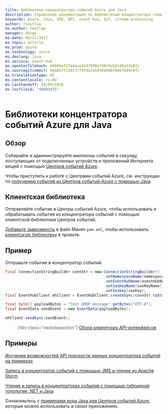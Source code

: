 ```yaml
---
title: Библиотеки концентратора событий Azure для Java
description: Справочная документация по библиотекам концентратора событий для Java
keywords: Azure, Java, SDK, API, event hub, IoT, stream processing
author: rloutlaw
ms.author: routlaw
manager: douge
ms.date: 06/21/2017
ms.topic: article
ms.prod: azure
ms.technology: azure
ms.devlang: java
ms.service: event-hub
ms.openlocfilehash: b6646ef27edace4247090e749c9a52cd6a33a82c
ms.sourcegitcommit: b64017f119177f97da7a5930489874e67b09c0fc
ms.translationtype: HT
ms.contentlocale: ru-RU
ms.lasthandoff: 10/09/2018
ms.locfileid: "48893475"
---
```

# <a name="azure-event-hub-libraries-for-java"></a>Библиотеки концентратора событий Azure для Java

## <a name="overview"></a>Обзор

Собирайте и администрируйте миллионы событий в секунду, поступающих от подключенных устройств и приложений Интернета вещей с помощью [Центров событий Azure](/azure/event-hubs/event-hubs-what-is-event-hubs).

Чтобы приступить к работе с Центрами событий Azure, см. инструкции по [получению событий из Центров событий Azure с помощью Java](/azure/event-hubs/event-hubs-java-get-started-receive-eph).


## <a name="client-library"></a>Клиентская библиотека

Отправляйте события в Центры событий Azure, чтобы использовать и обрабатывать события из концентратора событий с помощью клиентской библиотеки Центров событий.

[Добавьте зависимость](https://maven.apache.org/guides/getting-started/index.html#How_do_I_use_external_dependencies) в файл Maven `pom.xml`, чтобы использовать [клиентскую библиотеку](https://mvnrepository.com/artifact/com.microsoft.azure/azure-eventhubs) в проекте.
 

## <a name="example"></a>Пример

Отправьте событие в концентратор событий.

```java
final ConnectionStringBuilder connStr = new ConnectionStringBuilder()
                                            .setNamespaceName(namespaceName)
                                            .setEventHubName(eventHubName)
                                            .setSasKeyName(sasKeyName)
                                            .setSasKey(sasKey);
final EventHubClient ehClient = EventHubClient.createSync(connStr.toString());

final byte[] payloadBytes = "Test AMQP message".getBytes("UTF-8");
final EventData sendEvent = new EventData(payloadBytes);

ehClient.sendSync(sendEvent);
```


> [!div class="nextstepaction"]
> [Обзор клиентских API-интерфейсов](/java/api/overview/azure/eventhubs/client)



## <a name="samples"></a>Примеры

[Изучение возможностей API плоскости данных концентратора событий на примерах][1]

[Запись в концентратор событий с помощью JMS и чтение из Apache Storm][2]

[Чтение и запись в концентраторах событий с помощью гибридной топологии .NET и Java][3] 

[1]: https://github.com/Azure/azure-event-hubs/tree/master/samples/Java
[2]: https://github.com/Azure-Samples/event-hubs-java-storm-sender-jms-receiver
[3]: https://github.com/Azure-Samples/hdinsight-dotnet-java-storm-eventhub

Ознакомьтесь с [примерами кода Java для Центров событий Azure](https://azure.microsoft.com/resources/samples/?platform=java&term=event), которые можно использовать в своих приложениях.

